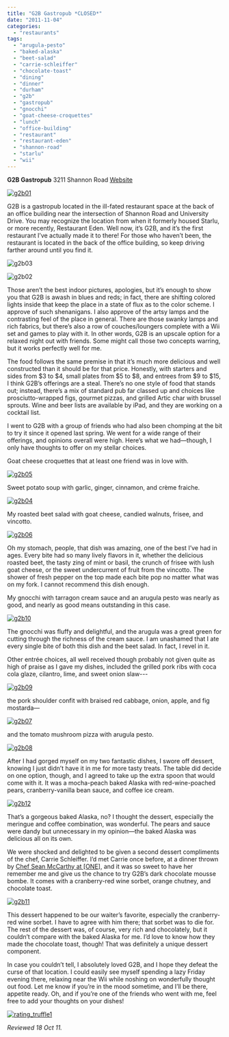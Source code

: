 ```yaml
---
title: "G2B Gastropub *CLOSED*"
date: "2011-11-04"
categories:
  - "restaurants"
tags:
  - "arugula-pesto"
  - "baked-alaska"
  - "beet-salad"
  - "carrie-schleiffer"
  - "chocolate-toast"
  - "dining"
  - "dinner"
  - "durham"
  - "g2b"
  - "gastropub"
  - "gnocchi"
  - "goat-cheese-croquettes"
  - "lunch"
  - "office-building"
  - "restaurant"
  - "restaurant-eden"
  - "shannon-road"
  - "starlu"
  - "wii"
---
```


**G2B Gastropub** 3211 Shannon Road [Website](http://g2b-restaurant.com/default.aspx "Website")

[![](http://s3.amazonaws.com/thegourmez-wpmedia/2011/10/g2b01.jpg "g2b01")](http://www.thegourmez.com/2011/11/g2b-gastropub/g2b01/)

G2B is a gastropub located in the ill-fated restaurant space at the back of an office building near the intersection of Shannon Road and University Drive. You may recognize the location from when it formerly housed Starlu, or more recently, Restaurant Eden. Well now, it’s G2B, and it’s the first restaurant I’ve actually made it to there! For those who haven’t been, the restaurant is located in the back of the office building, so keep driving farther around until you find it.

![](http://s3.amazonaws.com/thegourmez-wpmedia/2011/10/g2b03.jpg "g2b03")

![](http://s3.amazonaws.com/thegourmez-wpmedia/2011/10/g2b02.jpg "g2b02")

Those aren’t the best indoor pictures, apologies, but it’s enough to show you that G2B is awash in blues and reds; in fact, there are shifting colored lights inside that keep the place in a state of flux as to the color scheme. I approve of such shenanigans. I also approve of the artsy lamps and the contrasting feel of the place in general. There are those swanky lamps and rich fabrics, but there’s also a row of couches/loungers complete with a Wii set and games to play with it. In other words, G2B is an upscale option for a relaxed night out with friends. Some might call those two concepts warring, but it works perfectly well for me.

The food follows the same premise in that it’s much more delicious and well constructed than it should be for that price. Honestly, with starters and sides from $3 to $4, small plates from $5 to $8, and entrees from $9 to $15, I think G2B’s offerings are a steal. There’s no one style of food that stands out; instead, there’s a mix of standard pub far classed up and choices like prosciutto-wrapped figs, gourmet pizzas, and grilled Artic char with brussel sprouts. Wine and beer lists are available by iPad, and they are working on a cocktail list.

I went to G2B with a group of friends who had also been chomping at the bit to try it since it opened last spring. We went for a wide range of their offerings, and opinions overall were high. Here’s what we had—though, I only have thoughts to offer on my stellar choices.

Goat cheese croquettes that at least one friend was in love with.

[![](http://s3.amazonaws.com/thegourmez-wpmedia/2011/10/g2b05.jpg "g2b05")](http://www.thegourmez.com/2011/11/g2b-gastropub/g2b01/)

Sweet potato soup with garlic, ginger, cinnamon, and crème fraiche.

[![](http://s3.amazonaws.com/thegourmez-wpmedia/2011/10/g2b04.jpg "g2b04")](http://www.thegourmez.com/2011/11/g2b-gastropub/g2b01/)

My roasted beet salad with goat cheese, candied walnuts, frisee, and vincotto.

[![](http://s3.amazonaws.com/thegourmez-wpmedia/2011/10/g2b06.jpg "g2b06")](http://www.thegourmez.com/2011/11/g2b-gastropub/g2b01/)

Oh my stomach, people, that dish was amazing, one of the best I’ve had in ages. Every bite had so many lively flavors in it, whether the delicious roasted beet, the tasty zing of mint or basil, the crunch of frisee with lush goat cheese, or the sweet undercurrent of fruit from the vincotto. The shower of fresh pepper on the top made each bite pop no matter what was on my fork. I cannot recommend this dish enough.

My gnocchi with tarragon cream sauce and an arugula pesto was nearly as good, and nearly as good means outstanding in this case.

[![](http://s3.amazonaws.com/thegourmez-wpmedia/2011/10/g2b10.jpg "g2b10")](http://www.thegourmez.com/2011/11/g2b-gastropub/g2b01/)

The gnocchi was fluffy and delightful, and the arugula was a great green for cutting through the richness of the cream sauce. I am unashamed that I ate every single bite of both this dish and the beet salad. In fact, I revel in it.

Other entrée choices, all well received though probably not given quite as high of praise as I gave my dishes, included the grilled pork ribs with coca cola glaze, cilantro, lime, and sweet onion slaw---

[![](http://s3.amazonaws.com/thegourmez-wpmedia/2011/10/g2b09.jpg "g2b09")](http://www.thegourmez.com/2011/11/g2b-gastropub/g2b01/)

the pork shoulder confit with braised red cabbage, onion, apple, and fig mostarda—

[![](http://s3.amazonaws.com/thegourmez-wpmedia/2011/10/g2b07.jpg "g2b07")](http://www.thegourmez.com/2011/11/g2b-gastropub/g2b01/)

and the tomato mushroom pizza with arugula pesto.

[![](http://s3.amazonaws.com/thegourmez-wpmedia/2011/10/g2b08.jpg "g2b08")](http://www.thegourmez.com/2011/11/g2b-gastropub/g2b01/)

After I had gorged myself on my two fantastic dishes, I swore off dessert, knowing I just didn’t have it in me for more tasty treats. The table did decide on one option, though, and I agreed to take up the extra spoon that would come with it. It was a mocha-peach baked Alaska with red-wine-poached pears, cranberry-vanilla bean sauce, and coffee ice cream.

[![](http://s3.amazonaws.com/thegourmez-wpmedia/2011/10/g2b12.jpg "g2b12")](http://www.thegourmez.com/2011/11/g2b-gastropub/g2b01/)

That’s a gorgeous baked Alaska, no? I thought the dessert, especially the meringue and coffee combination, was wonderful. The pears and sauce were dandy but unnecessary in my opinion—the baked Alaska was delicious all on its own.

We were shocked and delighted to be given a second dessert compliments of the chef, Carrie Schleiffer. I’d met Carrie once before, at a dinner thrown by [Chef Sean McCarthy at \[ONE\],](http://www.thegourmez.com/2011/07/a-taste-of-tabla-at-one-restaurant/) and it was so sweet to have her remember me and give us the chance to try G2B’s dark chocolate mousse bombe. It comes with a cranberry-red wine sorbet, orange chutney, and chocolate toast.

[![](http://s3.amazonaws.com/thegourmez-wpmedia/2011/10/g2b11.jpg "g2b11")](http://www.thegourmez.com/2011/11/g2b-gastropub/g2b01/)

This dessert happened to be our waiter’s favorite, especially the cranberry-red wine sorbet. I have to agree with him there; that sorbet was to die for. The rest of the dessert was, of course, very rich and chocolately, but it couldn’t compare with the baked Alaska for me. I’d love to know how they made the chocolate toast, though! That was definitely a unique dessert component.

In case you couldn’t tell, I absolutely loved G2B, and I hope they defeat the curse of that location. I could easily see myself spending a lazy Friday evening there, relaxing near the Wii while noshing on wonderfully thought out food. Let me know if you’re in the mood sometime, and I’ll be there, appetite ready. Oh, and if you’re one of the friends who went with me, feel free to add your thoughts on your dishes!

[![](http://s3.amazonaws.com/thegourmez-wpmedia/2009/02/rating_truffle1.gif "rating_truffle1")](http://s3.amazonaws.com/thegourmez-wpmedia/2009/02/rating_truffle1.gif)

_Reviewed 18 Oct 11._
